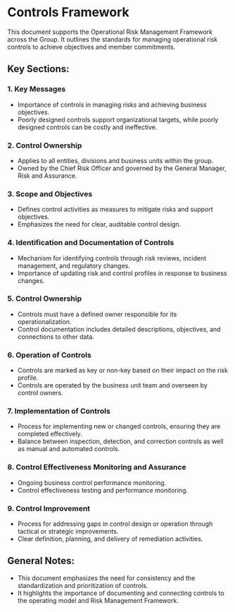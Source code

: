 # Controls Framework

This document supports the Operational Risk Management Framework across the Group. It outlines the standards for managing operational risk controls to achieve objectives and member commitments.

## Key Sections:

### 1. Key Messages
- Importance of controls in managing risks and achieving business objectives.
- Poorly designed controls support organizational targets, while poorly designed controls can be costly and ineffective.

### 2. Control Ownership
- Applies to all entities, divisions and business units within the group.
- Owned by the Chief Risk Officer and governed by the General Manager, Risk and Assurance.

### 3. Scope and Objectives
- Defines control activities as measures to mitigate risks and support objectives.
- Emphasizes the need for clear, auditable control design.

### 4. Identification and Documentation of Controls
- Mechanism for identifying controls through risk reviews, incident management, and regulatory changes.
- Importance of updating risk and control profiles in response to business changes.

### 5. Control Ownership
- Controls must have a defined owner responsible for its operationalization.
- Control documentation includes detailed descriptions, objectives, and connections to other data.

### 6. Operation of Controls
- Controls are marked as key or non-key based on their impact on the risk profile.
- Controls are operated by the business unit team and overseen by control owners.

### 7. Implementation of Controls
- Process for implementing new or changed controls, ensuring they are completed effectively.
- Balance between inspection, detection, and correction controls as well as manual and automated controls.

### 8. Control Effectiveness Monitoring and Assurance
- Ongoing business control performance monitoring.
- Control effectiveness testing and performance monitoring.

### 9. Control Improvement
- Process for addressing gaps in control design or operation through tactical or strategic improvements.
- Clear definition, planning, and delivery of remediation activities.

## General Notes:
- This document emphasizes the need for consistency and the standardization and prioritization of controls.
- It highlights the importance of documenting and connecting controls to the operating model and Risk Management Framework. 